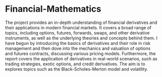 # Financial-Mathematics
The project provides an in-depth understanding of financial derivatives and their applications
in modern financial markets. It covers a broad range of topics, including options, futures,
forwards, swaps, and other derivative instruments, as well as the underlying theories and
concepts behind them. I have begun by introducing the basics of derivatives and their role
in risk management and then dove into the mechanics and valuation of options and futures
contracts, discussing various pricing models. Furthermore, the report covers the application
of derivatives in real-world scenarios, such as trading strategies, exotic options, and credit
derivatives.
The aim is to explores topics such as the Black-Scholes-Merton model and volatility.
